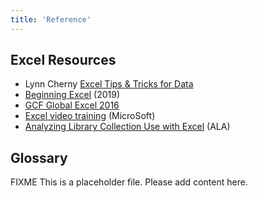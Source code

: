 ```yaml
---
title: 'Reference'
---
```


## Excel Resources 

* Lynn Cherny [Excel Tips & Tricks for Data](https://www.dropbox.com/s/oe27xy1lpg6vx55/ExcelDataClass.zip?e=1&file_subpath=%2FExcelDataClass%2FExcel+Tips+Data.pdf&st=33n7iadf&dl=0)
* [Beginning Excel](https://openoregon.pressbooks.pub/beginningexcel19/) (2019)
* [GCF Global Excel 2016](https://edu.gcfglobal.org/en/excel2016/)
* [Excel video training](https://support.microsoft.com/en-us/office/excel-video-training-9bc05390-e94c-46af-a5b3-d7c22f6990bb?) (MicroSoft)
* [Analyzing Library Collection Use with Excel](https://alastore.ala.org/content/analyzing-library-collection-use-excel%C2%AE) (ALA)


## Glossary

FIXME This is a placeholder file. Please add content here.


